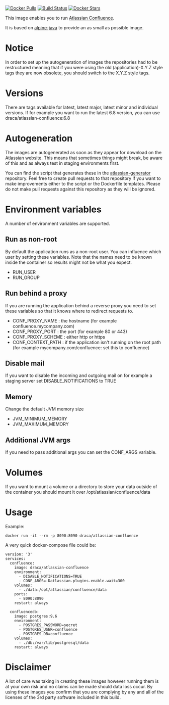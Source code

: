 # 

[![Docker Pulls](https://img.shields.io/docker/pulls/draca/atlassian-confluence.svg)](https://hub.docker.com/r/draca/atlassian-confluence/)
[![Build Status](https://img.shields.io/docker/build/draca/atlassian-confluence.svg)](https://hub.docker.com/r/draca/atlassian-confluence/builds/)
[![Docker Stars](https://img.shields.io/docker/stars/draca/atlassian-confluence.svg)](https://hub.docker.com/r/draca/atlassian-confluence/)

This image enables you to run [Atlassian Confluence](https://www.atlassian.com/software/confluence).

It is based on [alpine-java](https://hub.docker.com/r/anapsix/alpine-java/) to provide an as small as possible image.

# Notice

In order to set up the autogeneration of images the repositories had to be restructured meaning that if you were using the old (application)-X.Y.Z style tags they are now obsolete, you should switch to the X.Y.Z style tags.

# Versions

There are tags available for latest, latest major, latest minor and individual versions. If for example you want to run the latest 6.8 version, you can use draca/atlassian-confluence:6.8

# Autogeneration

The images are autogenerated as soon as they appear for download on the Atlassian website. This means that sometimes things might break, be aware of this and as always test in staging environments first.

You can find the script that generates these in the [atlassian-generator](https://github.com/draca-be/atlassian-generator) repository. Feel free to create pull requests to that repository if you want to make improvements either to the script or the Dockerfile templates. Please do not make pull requests against this repository as they will be ignored.

# Environment variables

A number of environment variables are supported.

## Run as non-root

By default the application runs as a non-root user. You can influence which user by setting these variables. Note that the names need to be known inside the container so results might not be what you expect.

* RUN_USER
* RUN_GROUP

## Run behind a proxy

If you are running the application behind a reverse proxy you need to set these variables so that it knows where to redirect requests to.

* CONF_PROXY_NAME : the hostname (for example confluence.mycompany.com)
* CONF_PROXY_PORT : the port (for example 80 or 443)
* CONF_PROXY_SCHEME : either http or https
* CONF_CONTEXT_PATH : if the application isn't running on the root path (for example mycompany.com/confluence: set this to confluence)

## Disable mail

If you want to disable the incoming and outgoing mail on for example a staging server set DISABLE_NOTIFICATIONS to TRUE

## Memory

Change the default JVM memory size

* JVM_MINIMUM_MEMORY
* JVM_MAXIMUM_MEMORY

## Additional JVM args

If you need to pass additional args you can set the CONF_ARGS variable.

# Volumes

If you want to mount a volume or a directory to store your data outside of the container you should mount it over /opt/atlassian/confluence/data

# Usage

Example:

    docker run -it --rm -p 8090:8090 draca/atlassian-confluence

A very quick docker-compose file could be:

```
version: '3'
services:
  confluence:
    image: draca/atlassian-confluence
    environment:
      - DISABLE_NOTIFICATIONS=TRUE
      - CONF_ARGS=-Datlassian.plugins.enable.wait=300
    volumes:
      - ./data:/opt/atlassian/confluence/data
    ports:
      - 8090:8090
    restart: always

  confluencedb:
    image: postgres:9.6
    environment:
      - POSTGRES_PASSWORD=secret
      - POSTGRES_USER=confluence
      - POSTGRES_DB=confluence
    volumes:
      - ./db:/var/lib/postgresql/data
    restart: always
```

# Disclaimer

A lot of care was taking in creating these images however running them is at your own risk and no claims can be made should data loss occur. By using these images you confirm that you are complying by any and all of the licenses of the 3rd party software included in this build.